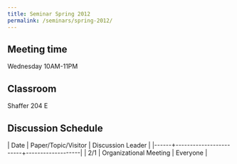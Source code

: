 ```yaml
---
title: Seminar Spring 2012
permalink: /seminars/spring-2012/
---
```


## Meeting time

Wednesday 10AM-11PM

## Classroom

Shaffer 204 E

## Discussion Schedule

| Date | Paper/Topic/Visitor    | Discussion Leader |
|------+------------------------+-------------------|
| 2/1  | Organizational Meeting | Everyone          |
